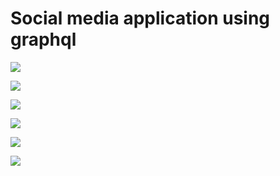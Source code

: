# Social media application using graphql

[![](https://www.linkpicture.com/q/Screenshot_4_76.png)](https://www.linkpicture.com/q/Screenshot_4_76.png)

[![](https://www.linkpicture.com/q/Screenshot_5_55.png)](https://www.linkpicture.com/q/Screenshot_5_55.png)

[![](https://www.linkpicture.com/q/Screenshot_6_77.png)](https://www.linkpicture.com/q/Screenshot_6_77.png)

[![](https://www.linkpicture.com/q/Screenshot_7_56.png)](https://www.linkpicture.com/q/Screenshot_7_56.png)

[![](https://www.linkpicture.com/q/Screenshot_8_47.png)](https://www.linkpicture.com/q/Screenshot_8_47.png)

[![](https://www.linkpicture.com/q/Screenshot_9_53.png)](https://www.linkpicture.com/q/Screenshot_9_53.png) 
